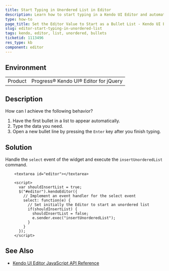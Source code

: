 ```yaml
---
title: Start Typing in Unordered List in Editor
description: Learn how to start typing in a Kendo UI Editor and automatically create <ul> and <li> elements.
type: how-to
page_title: Set the Editor Value to Start as a Bullet List - Kendo UI Editor for jQuery
slug: editor-start-typing-in-unordered-list
tags: kendo, editor, list, unordered, bullets
ticketid: 1113496
res_type: kb
component: editor
---
```


## Environment

<table>
 <tr>
  <td>Product</td>
  <td>Progress® Kendo UI® Editor for jQuery</td>
 </tr>
</table>

## Description

How can I achieve the following behavior?

1. Have the first bullet in a list to appear automatically.
1. Type the data you need.
1. Open a new bullet line by pressing the `Enter` key after you finish typing.

## Solution

Handle the `select` event of the widget and execute the `insertUnorderedList` command.

````dojo
	<textarea id="editor"></textarea>

	<script>
	  var shouldInsertList = true;
	  $("#editor").kendoEditor({
	    // Implement an event handler for the select event
		select: function(e) {
		  // Set initially the Editor to start an unordered list
		  if(shouldInsertList) {
			shouldInsertList = false;
			e.sender.exec("insertUnorderedList");
		  }
		}
	  });
	</script>
````

## See Also

* [Kendo UI Editor JavaScript API Reference](https://docs.telerik.com/kendo-ui/api/javascript/ui/editor)
